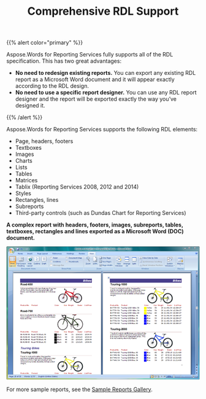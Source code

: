 ﻿---
title: Comprehensive RDL Support
articleTitle: Comprehensive RDL Support
linktitle: Comprehensive RDL Support
description: "This page describes list of supported RDL elements by the Aspose.Words for Reporting Services."
type: docs
weight: 40
url: /reportingservices/comprehensive-rdl-support/
---

{{% alert color="primary" %}}

Aspose.Words for Reporting Services fully supports all of the RDL specification. This has two great advantages:

- **No need to redesign existing reports.** You can export any existing RDL report as a Microsoft Word document and it will appear exactly according to the RDL design.
- **No need to use a specific report designer.** You can use any RDL report designer and the report will be exported exactly the way you’ve designed it.

{{% /alert %}}

Aspose.Words for Reporting Services supports the following RDL elements:

- Page, headers, footers
- Textboxes
- Images
- Charts
- Lists
- Tables
- Matrices
- Tablix (Reporting Services 2008, 2012 and 2014)
- Styles
- Rectangles, lines
- Subreports
- Third-party controls (such as Dundas Chart for Reporting Services)

**A complex report with headers, footers, images, subreports, tables, textboxes, rectangles and lines exported as a Microsoft Word (DOC) document.**

![todo:image_alt_text](comprehensive-rdl-support-1.png)

For more sample reports, see the [Sample Reports Gallery](/words/reportingservices/sample-gallery/).

